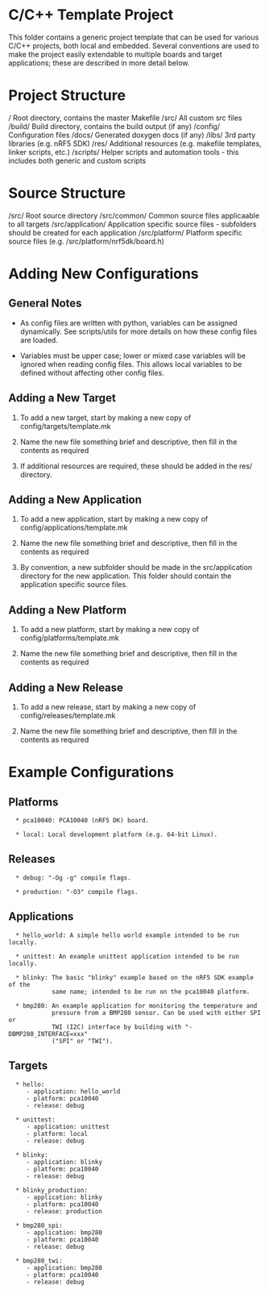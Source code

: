 # C/C++ Template Project
This folder contains a generic project template that can be used for various
C/C++ projects, both local and embedded. Several conventions are used to make
the project easily extendable to multiple boards and target applications; these
are described in more detail below.

# Project Structure
/                       Root directory, contains the master Makefile
/src/                   All custom src files
/build/                 Build directory, contains the build output (if any)
/config/                Configuration files
/docs/                  Generated doxygen docs (if any)
/libs/                  3rd party libraries (e.g. nRF5 SDK)
/res/                   Additional resources (e.g. makefile templates, linker
                        scripts, etc.)
/scripts/               Helper scripts and automation tools - this includes
                        both generic and custom scripts

# Source Structure
/src/                   Root source directory
/src/common/            Common source files applicaable to all targets
/src/application/       Application specific source files - subfolders should
                        be created for each application
/src/platform/          Platform specific source files (e.g.
                        /src/platform/nrf5dk/board.h)

# Adding New Configurations

## General Notes

  * As config files are written with python, variables can be assigned
    dynamically. See scripts/utils for more details on how these config files
    are loaded.
  
  * Variables must be upper case; lower or mixed case variables will be ignored
    when reading config files. This allows local variables to be defined
    without affecting other config files.

## Adding a New Target

  1. To add a new target, start by making a new copy of
     config/targets/template.mk

  2. Name the new file something brief and descriptive, then fill in the
     contents as required
  
  3. If additional resources are required, these should be added in the res/
     directory.

## Adding a New Application

  1. To add a new application, start by making a new copy of
     config/applications/template.mk

  2. Name the new file something brief and descriptive, then fill in the
     contents as required

  3. By convention, a new subfolder should be made in the src/application
     directory for the new application. This folder should contain the
     application specific source files.

## Adding a New Platform

  1. To add a new platform, start by making a new copy of
     config/platforms/template.mk

  2. Name the new file something brief and descriptive, then fill in the
     contents as required
  
## Adding a New Release

  1. To add a new release, start by making a new copy of
     config/releases/template.mk

  2. Name the new file something brief and descriptive, then fill in the
     contents as required


# Example Configurations

  ## Platforms

      * pca10040: PCA10040 (nRF5 DK) board.

      * local: Local development platform (e.g. 64-bit Linux).

  ## Releases

      * debug: "-Og -g" compile flags.

      * production: "-O3" compile flags.

  ## Applications

      * hello_world: A simple hello world example intended to be run locally.

      * unittest: An example unittest application intended to be run locally.

      * blinky: The basic "blinky" example based on the nRF5 SDK example of the
                same name; intended to be run on the pca10040 platform.

      * bmp280: An example application for monitoring the temperature and
                pressure from a BMP280 sensor. Can be used with either SPI or
                TWI (I2C) interface by building with "-DBMP280_INTERFACE=xxx"
                ("SPI" or "TWI").

   ## Targets

      * hello:
         - application: hello_world
         - platform: pca10040
         - release: debug
      
      * unittest:
         - application: unittest
         - platform: local
         - release: debug

      * blinky:
         - application: blinky
         - platform: pca10040
         - release: debug

      * blinky_production:
         - application: blinky
         - platform: pca10040
         - release: production

      * bmp280_spi:
         - application: bmp280
         - platform: pca10040
         - release: debug

      * bmp280_twi:
         - application: bmp280
         - platform: pca10040
         - release: debug

      